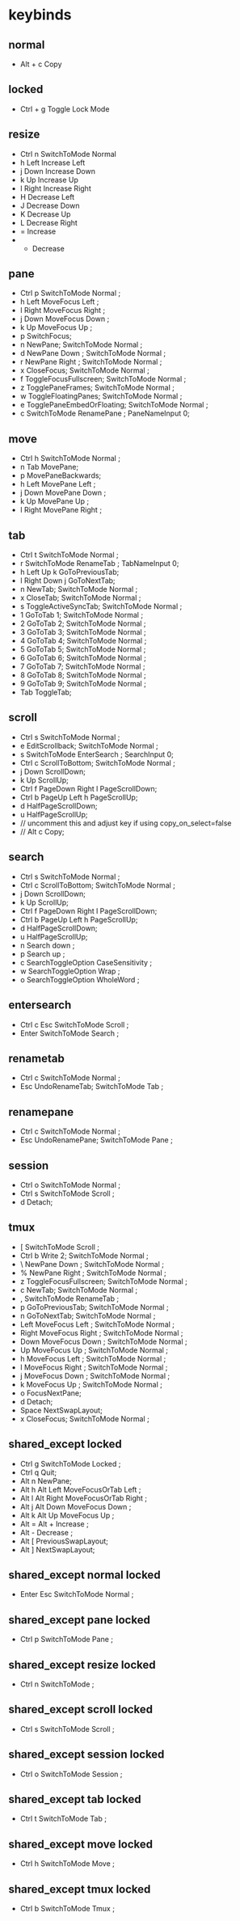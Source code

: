 # keybinds
## normal
- Alt + c Copy

## locked 
- Ctrl + g Toggle Lock Mode

## resize 
- Ctrl n SwitchToMode Normal
- h Left Increase Left 
- j Down Increase Down 
- k Up Increase Up
- l Right Increase Right
- H Decrease Left
- J Decrease Down
- K Decrease Up
- L Decrease Right
- = Increase
- - Decrease
 
## pane 
- Ctrl p SwitchToMode Normal ; 
- h Left MoveFocus Left ; 
- l Right MoveFocus Right ; 
- j Down MoveFocus Down ; 
- k Up MoveFocus Up ; 
- p SwitchFocus; 
- n NewPane; SwitchToMode Normal ; 
- d NewPane Down ; SwitchToMode Normal ; 
- r NewPane Right ; SwitchToMode Normal ; 
- x CloseFocus; SwitchToMode Normal ; 
- f ToggleFocusFullscreen; SwitchToMode Normal ; 
- z TogglePaneFrames; SwitchToMode Normal ; 
- w ToggleFloatingPanes; SwitchToMode Normal ; 
- e TogglePaneEmbedOrFloating; SwitchToMode Normal ; 
- c SwitchToMode RenamePane ; PaneNameInput 0;
 
## move 
- Ctrl h SwitchToMode Normal ; 
- n Tab MovePane; 
- p MovePaneBackwards; 
- h Left MovePane Left ; 
- j Down MovePane Down ; 
- k Up MovePane Up ; 
- l Right MovePane Right ; 
 
## tab 
- Ctrl t SwitchToMode Normal ; 
- r SwitchToMode RenameTab ; TabNameInput 0; 
- h Left Up k GoToPreviousTab; 
- l Right Down j GoToNextTab; 
- n NewTab; SwitchToMode Normal ; 
- x CloseTab; SwitchToMode Normal ; 
- s ToggleActiveSyncTab; SwitchToMode Normal ; 
- 1 GoToTab 1; SwitchToMode Normal ; 
- 2 GoToTab 2; SwitchToMode Normal ; 
- 3 GoToTab 3; SwitchToMode Normal ; 
- 4 GoToTab 4; SwitchToMode Normal ; 
- 5 GoToTab 5; SwitchToMode Normal ; 
- 6 GoToTab 6; SwitchToMode Normal ; 
- 7 GoToTab 7; SwitchToMode Normal ; 
- 8 GoToTab 8; SwitchToMode Normal ; 
- 9 GoToTab 9; SwitchToMode Normal ; 
- Tab ToggleTab; 
 
## scroll 
- Ctrl s SwitchToMode Normal ; 
- e EditScrollback; SwitchToMode Normal ; 
- s SwitchToMode EnterSearch ; SearchInput 0; 
- Ctrl c ScrollToBottom; SwitchToMode Normal ; 
- j Down ScrollDown; 
- k Up ScrollUp; 
- Ctrl f PageDown Right l PageScrollDown; 
- Ctrl b PageUp Left h PageScrollUp; 
- d HalfPageScrollDown; 
- u HalfPageScrollUp; 
- // uncomment this and adjust key if using copy_on_select=false
- // Alt c Copy; 
 
## search 
- Ctrl s SwitchToMode Normal ; 
- Ctrl c ScrollToBottom; SwitchToMode Normal ; 
- j Down ScrollDown; 
- k Up ScrollUp; 
- Ctrl f PageDown Right l PageScrollDown; 
- Ctrl b PageUp Left h PageScrollUp; 
- d HalfPageScrollDown; 
- u HalfPageScrollUp; 
- n Search down ; 
- p Search up ; 
- c SearchToggleOption CaseSensitivity ; 
- w SearchToggleOption Wrap ; 
- o SearchToggleOption WholeWord ; 
 
## entersearch 
- Ctrl c Esc SwitchToMode Scroll ; 
- Enter SwitchToMode Search ; 
 
## renametab 
- Ctrl c SwitchToMode Normal ; 
- Esc UndoRenameTab; SwitchToMode Tab ; 
 
## renamepane 
- Ctrl c SwitchToMode Normal ; 
- Esc UndoRenamePane; SwitchToMode Pane ; 
 
## session 
- Ctrl o SwitchToMode Normal ; 
- Ctrl s SwitchToMode Scroll ; 
- d Detach; 
 
## tmux 
- [ SwitchToMode Scroll ; 
- Ctrl b Write 2; SwitchToMode Normal ; 
- \ NewPane Down ; SwitchToMode Normal ; 
- % NewPane Right ; SwitchToMode Normal ; 
- z ToggleFocusFullscreen; SwitchToMode Normal ; 
- c NewTab; SwitchToMode Normal ; 
- , SwitchToMode RenameTab ; 
- p GoToPreviousTab; SwitchToMode Normal ; 
- n GoToNextTab; SwitchToMode Normal ; 
- Left MoveFocus Left ; SwitchToMode Normal ; 
- Right MoveFocus Right ; SwitchToMode Normal ; 
- Down MoveFocus Down ; SwitchToMode Normal ; 
- Up MoveFocus Up ; SwitchToMode Normal ; 
- h MoveFocus Left ; SwitchToMode Normal ; 
- l MoveFocus Right ; SwitchToMode Normal ; 
- j MoveFocus Down ; SwitchToMode Normal ; 
- k MoveFocus Up ; SwitchToMode Normal ; 
- o FocusNextPane; 
- d Detach; 
- Space NextSwapLayout; 
- x CloseFocus; SwitchToMode Normal ; 
 
## shared_except locked 
- Ctrl g SwitchToMode Locked ; 
- Ctrl q Quit; 
- Alt n NewPane; 
- Alt h Alt Left MoveFocusOrTab Left ; 
- Alt l Alt Right MoveFocusOrTab Right ; 
- Alt j Alt Down MoveFocus Down ; 
- Alt k Alt Up MoveFocus Up ; 
- Alt = Alt + Increase ; 
- Alt - Decrease ; 
- Alt [ PreviousSwapLayout; 
- Alt ] NextSwapLayout; 
 
## shared_except normal locked 
- Enter Esc SwitchToMode Normal ; 
 
## shared_except pane locked 
- Ctrl p SwitchToMode Pane ; 
 
## shared_except resize locked 
- Ctrl n SwitchToMode ; 
 
## shared_except scroll locked 
- Ctrl s SwitchToMode Scroll ; 
 
## shared_except session locked 
- Ctrl o SwitchToMode Session ; 
 
## shared_except tab locked 
- Ctrl t SwitchToMode Tab ; 
 
## shared_except move locked 
- Ctrl h SwitchToMode Move ; 
 
## shared_except tmux locked 
- Ctrl b SwitchToMode Tmux ; 
 